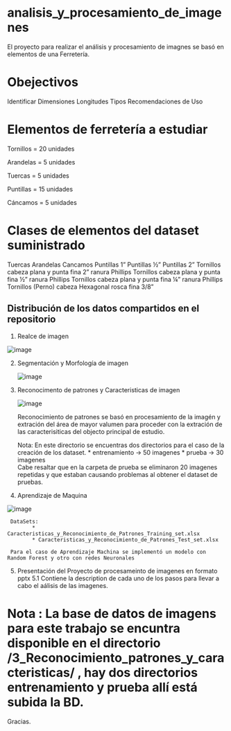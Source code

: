 # analisis_y_procesamiento_de_imagenes

El proyecto para realizar el análisis y procesamiento de imagnes se basó en elementos de una Ferretería.


# Obejectivos
Identificar 
Dimensiones
Longitudes
Tipos
Recomendaciones de Uso

# Elementos de ferretería a estudiar
Tornillos      = 20 unidades

Arandelas   =  5 unidades

Tuercas       =  5 unidades

Puntillas     = 15 unidades

Cáncamos =  5 unidades

# Clases de elementos del dataset suministrado
Tuercas
Arandelas
Cancamos
Puntillas 1”
Puntillas ½”
Puntillas 2”
Tornillos cabeza plana y punta fina 2” ranura Phillips
Tornillos cabeza plana y punta fina ½” ranura Phillips
Tornillos cabeza plana y punta fina ¼” ranura Phillips
Tornillos (Perno) cabeza Hexagonal rosca fina 3/8”  


## Distribución de los datos compartidos en el repositorio

1.  Realce de imagen
   
   ![image](https://github.com/user-attachments/assets/72324364-2ee1-490c-bb78-7f8e08ecb384)

2.  Segmentación y Morfología de imagen
   
     ![image](https://github.com/user-attachments/assets/f689328d-7637-4143-8d40-f5b4c980e02b)

3.  Reconocimento de patrones y Caracteristicas de imagen
 
    ![image](https://github.com/user-attachments/assets/8fa514c7-f985-4cc8-aeba-e932b3842b30)

    Reconocimiento de patrones se basó en procesamiento de la imagén y extración del área de mayor valumen para proceder con la extración de las caracterisiticas 
    del objecto principal de estudio.

    Nota:  En este directorio se encuentras dos directorios para el caso de la creación de los dataset.
           * entrenamiento  -> 50 imagenes
           * prueba         -> 30 imagenes  
    Cabe resaltar que en la carpeta de prueba se eliminaron 20 imagenes repetidas y que estaban causando problemas al obtener el dataset de pruebas.
    
4.  Aprendizaje de Maquina

   ![image](https://github.com/user-attachments/assets/a21e9fbf-e3c8-4351-9f40-219e73d99479)

     DataSets:
            * Caracteristicas_y_Reconocimiento_de_Patrones_Training_set.xlsx
            * Caracteristicas_y_Reconocimiento_de_Patrones_Test_set.xlsx

     Para el caso de Aprendizaje Machina se implementó un modelo con Random Forest y otro con redes Neuronales

5.  Presentación del Proyecto de procesameinto de imagenes en formato pptx
  5.1 Contiene la description de cada uno de los pasos para llevar a cabo el aálisis de las imagenes.



# Nota : La base de datos de imagens para este trabajo se encuntra disponible en el directorio /3_Reconocimiento_patrones_y_caracteristicas/ , hay dos directorios entrenamiento y prueba allí está subida la BD.

Gracias.
       
